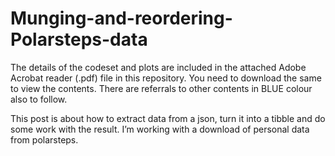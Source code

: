 # Munging-and-reordering-Polarsteps-data

The details of the codeset and plots are included in the attached Adobe Acrobat reader (.pdf) file in this repository. 
You need to download the same to view the contents. There are referrals to other contents in BLUE colour also to follow.

This post is about how to extract data from a json, turn it into a tibble and do some work with the result. I’m working with a download of personal data from polarsteps.
